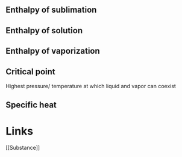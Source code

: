 ## Enthalpy of sublimation

## Enthalpy of solution

## Enthalpy of vaporization

## Critical point
Highest pressure/ temperature at which liquid and vapor can coexist

## Specific heat

# Links
[[Substance]]